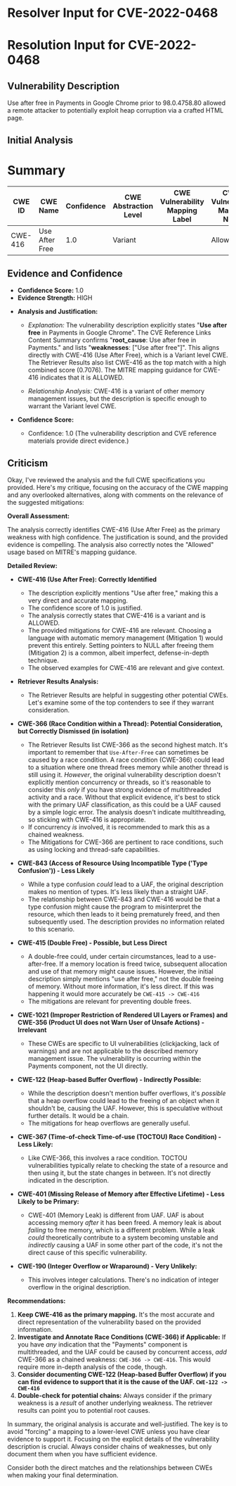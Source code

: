 # Resolver Input for CVE-2022-0468

# Resolution Input for CVE-2022-0468

## Vulnerability Description
Use after free in Payments in Google Chrome prior to 98.0.4758.80 allowed a remote attacker to potentially exploit heap corruption via a crafted HTML page.

## Initial Analysis
# Summary
| CWE ID | CWE Name | Confidence | CWE Abstraction Level | CWE Vulnerability Mapping Label | CWE-Vulnerability Mapping Notes |
|---|---|---|---|---|---|
| CWE-416 | Use After Free | 1.0 | Variant |  | Allowed |

## Evidence and Confidence

*   **Confidence Score:** 1.0
*   **Evidence Strength:** HIGH

- **Analysis and Justification:**  
  - *Explanation:* The vulnerability description explicitly states "**Use after free** in Payments in Google Chrome". The CVE Reference Links Content Summary confirms "**root_cause**: Use after free in Payments." and lists "**weaknesses**: [\"Use after free\"]". This aligns directly with CWE-416 (Use After Free), which is a Variant level CWE. The Retriever Results also list CWE-416 as the top match with a high combined score (0.7076). The MITRE mapping guidance for CWE-416 indicates that it is ALLOWED.
  
  - *Relationship Analysis:* CWE-416 is a variant of other memory management issues, but the description is specific enough to warrant the Variant level CWE.

- **Confidence Score:**  
  - Confidence: 1.0 (The vulnerability description and CVE reference materials provide direct evidence.)

## Criticism
Okay, I've reviewed the analysis and the full CWE specifications you provided. Here's my critique, focusing on the accuracy of the CWE mapping and any overlooked alternatives, along with comments on the relevance of the suggested mitigations:

**Overall Assessment:**

The analysis correctly identifies CWE-416 (Use After Free) as the primary weakness with high confidence.  The justification is sound, and the provided evidence is compelling. The analysis also correctly notes the "Allowed" usage based on MITRE's mapping guidance.

**Detailed Review:**

*   **CWE-416 (Use After Free): Correctly Identified**
    *   The description explicitly mentions "Use after free," making this a very direct and accurate mapping.
    *   The confidence score of 1.0 is justified.
    *   The analysis correctly states that CWE-416 is a variant and is ALLOWED.
    *   The provided mitigations for CWE-416 are relevant.  Choosing a language with automatic memory management (Mitigation 1) would prevent this entirely. Setting pointers to NULL after freeing them (Mitigation 2) is a common, albeit imperfect, defense-in-depth technique.
    *   The observed examples for CWE-416 are relevant and give context.

*   **Retriever Results Analysis:**
    *   The Retriever Results are helpful in suggesting other potential CWEs.  Let's examine some of the top contenders to see if they warrant consideration.

*   **CWE-366 (Race Condition within a Thread): Potential Consideration, but Correctly Dismissed (in isolation)**
    *   The Retriever Results list CWE-366 as the second highest match. It's important to remember that `Use-After-Free` can sometimes be caused by a race condition. A race condition (CWE-366) could lead to a situation where one thread frees memory while another thread is still using it. *However*, the original vulnerability description doesn't explicitly mention concurrency or threads, so it's reasonable to consider this *only* if you have strong evidence of multithreaded activity and a race. Without that explicit evidence, it's best to stick with the primary UAF classification, as this could be a UAF caused by a simple logic error. The analysis doesn't indicate multithreading, so sticking with CWE-416 is appropriate.
    *   If concurrency *is* involved, it is recommended to mark this as a chained weakness.
    *   The Mitigations for CWE-366 are pertinent to race conditions, such as using locking and thread-safe capabilities.

*   **CWE-843 (Access of Resource Using Incompatible Type ('Type Confusion')) - Less Likely**
    *   While a type confusion *could* lead to a UAF, the original description makes no mention of types.  It's less likely than a straight UAF.
    *   The relationship between CWE-843 and CWE-416 would be that a type confusion might cause the program to misinterpret the resource, which then leads to it being prematurely freed, and then subsequently used. The description provides no information related to this scenario.

*   **CWE-415 (Double Free) - Possible, but Less Direct**
    *   A double-free could, under certain circumstances, lead to a use-after-free. If a memory location is freed twice, subsequent allocation and use of that memory might cause issues. However, the initial description simply mentions "use after free," not the double freeing of memory. Without more information, it's less direct. If this was happening it would more accurately be `CWE-415 -> CWE-416`
    *   The mitigations are relevant for preventing double frees.

*   **CWE-1021 (Improper Restriction of Rendered UI Layers or Frames) and CWE-356 (Product UI does not Warn User of Unsafe Actions) - Irrelevant**
    *   These CWEs are specific to UI vulnerabilities (clickjacking, lack of warnings) and are not applicable to the described memory management issue. The vulnerability is occurring within the Payments component, not the UI directly.

*   **CWE-122 (Heap-based Buffer Overflow) - Indirectly Possible:**
    *   While the description doesn't mention buffer overflows, it's *possible* that a heap overflow could lead to the freeing of an object when it shouldn't be, causing the UAF. However, this is speculative without further details. It would be a chain.
    *   The mitigations for heap overflows are generally useful.

*   **CWE-367 (Time-of-check Time-of-use (TOCTOU) Race Condition) - Less Likely:**
    *   Like CWE-366, this involves a race condition. TOCTOU vulnerabilities typically relate to checking the state of a resource and then using it, but the state changes in between. It's not directly indicated in the description.

*   **CWE-401 (Missing Release of Memory after Effective Lifetime) - Less Likely to be Primary:**
    *   CWE-401 (Memory Leak) is different from UAF. UAF is about accessing memory *after* it has been freed. A memory leak is about *failing* to free memory, which is a different problem. While a leak *could* theoretically contribute to a system becoming unstable and *indirectly* causing a UAF in some other part of the code, it's not the direct cause of this specific vulnerability.

*   **CWE-190 (Integer Overflow or Wraparound) - Very Unlikely:**
    *   This involves integer calculations. There's no indication of integer overflow in the original description.

**Recommendations:**

1.  **Keep CWE-416 as the primary mapping.** It's the most accurate and direct representation of the vulnerability based on the provided information.
2.  **Investigate and Annotate Race Conditions (CWE-366) if Applicable:** If you have *any* indication that the "Payments" component is multithreaded, and the UAF could be caused by concurrent access, *add* CWE-366 as a chained weakness: `CWE-366 -> CWE-416`.  This would require more in-depth analysis of the code, though.
3.  **Consider documenting CWE-122 (Heap-based Buffer Overflow) if you can find evidence to support that it is the cause of the UAF. `CWE-122 -> CWE-416`**
4.  **Double-check for potential chains:** Always consider if the primary weakness is a *result* of another underlying weakness. The retriever results can point you to potential root causes.

In summary, the original analysis is accurate and well-justified. The key is to avoid "forcing" a mapping to a lower-level CWE unless you have clear evidence to support it. Focusing on the explicit details of the vulnerability description is crucial. Always consider chains of weaknesses, but only document them when you have sufficient evidence.

Consider both the direct matches and the relationships between CWEs
when making your final determination.
        